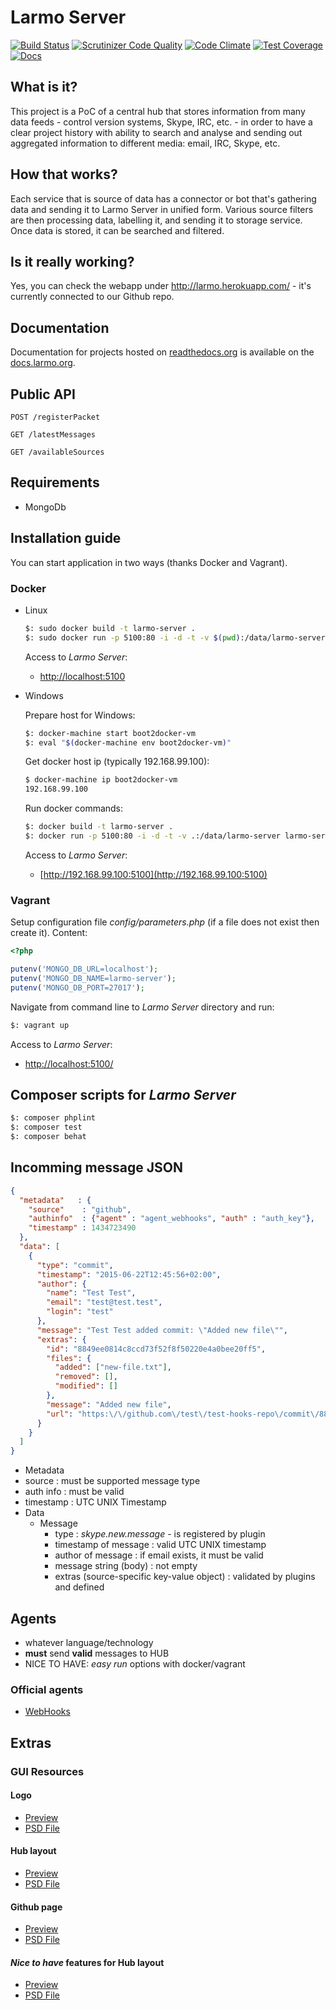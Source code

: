 # Larmo Server

[![Build Status](https://travis-ci.org/larmo-hub/larmo-server.svg?branch=master)](https://travis-ci.org/larmo-hub/larmo-server)
[![Scrutinizer Code Quality](https://scrutinizer-ci.com/g/larmo-hub/larmo-server/badges/quality-score.png?b=master)](https://scrutinizer-ci.com/g/larmo-hub/larmo-server/?branch=master)
[![Code Climate](https://codeclimate.com/github/larmo-hub/larmo-server/badges/gpa.svg)](https://codeclimate.com/github/larmo-hub/larmo-server)
[![Test Coverage](https://codeclimate.com/github/larmo-hub/larmo-server/badges/coverage.svg)](https://codeclimate.com/github/larmo-hub/larmo-server/coverage)
[![Docs](https://readthedocs.org/projects/larmo/badge/?version=latest)](http://docs.larmo.org/)

## What is it?

This project is a PoC of a central hub that stores information from many data feeds - control version systems, Skype, IRC, etc. - in order to have a clear project history with ability to search and analyse and sending out aggregated information to different media: email, IRC, Skype, etc.

## How that works?

Each service that is source of data has a connector or bot that's gathering data and sending it to Larmo Server in unified form. Various source filters are then processing data, labelling it, and sending it to storage service. Once data is stored, it can be searched and filtered.

## Is it really working?

Yes, you can check the webapp under http://larmo.herokuapp.com/ - it's currently connected to our Github repo.

## Documentation

Documentation for projects hosted on [readthedocs.org](https://readthedocs.org) is available on the [docs.larmo.org](http://docs.larmo.org).

## Public API

```
POST /registerPacket
```

```
GET /latestMessages
```

```
GET /availableSources
```

## Requirements

- MongoDb

## Installation guide

You can start application in two ways (thanks Docker and Vagrant).

### Docker

* Linux

    ```bash
    $: sudo docker build -t larmo-server .
    $: sudo docker run -p 5100:80 -i -d -t -v $(pwd):/data/larmo-server larmo-server
    ```

    Access to *Larmo Server*:

    - [http://localhost:5100](http://localhost:5100)

* Windows

    Prepare host for Windows:
 
    ```bash
    $: docker-machine start boot2docker-vm
    $: eval "$(docker-machine env boot2docker-vm)"
    ```
 
    Get docker host ip (typically 192.168.99.100):

    ```bash
    $ docker-machine ip boot2docker-vm
    192.168.99.100
    ```

    Run docker commands:

    ```bash
    $: docker build -t larmo-server .
    $: docker run -p 5100:80 -i -d -t -v .:/data/larmo-server larmo-server
    ```
    
    Access to *Larmo Server*:

    - [http://192.168.99.100:5100](http://192.168.99.100:5100)

### Vagrant

Setup configuration file *config/parameters.php* (if a file does not exist then create it). Content:

```php
<?php

putenv('MONGO_DB_URL=localhost');
putenv('MONGO_DB_NAME=larmo-server');
putenv('MONGO_DB_PORT=27017');
```

Navigate from command line to *Larmo Server* directory and run:

```bash
$: vagrant up
```

Access to *Larmo Server*:

- [http://localhost:5100/](http://localhost:5100/)

## Composer scripts for *Larmo Server*

```bash
$: composer phplint
$: composer test
$: composer behat
```

## Incomming message JSON

```json
{
  "metadata"   : {
    "source"    : "github",
    "authinfo"  : {"agent" : "agent_webhooks", "auth" : "auth_key"},
    "timestamp" : 1434723490
  },
  "data": [
    {
      "type": "commit",
      "timestamp": "2015-06-22T12:45:56+02:00",
      "author": {
        "name": "Test Test",
        "email": "test@test.test",
        "login": "test"
      },
      "message": "Test Test added commit: \"Added new file\"",
      "extras": {
        "id": "8849ee0814c8ccd73f52f8f50220e4a0bee20ff5",
        "files": {
          "added": ["new-file.txt"],
          "removed": [],
          "modified": []
        },
        "message": "Added new file",
        "url": "https:\/\/github.com\/test\/test-hooks-repo\/commit\/8849ee0814c8ccd73f52f8f50220e4a0bee20ff5"
      }
    }
  ]
}
```

- Metadata
 - source : must be supported message type
 - auth info : must be valid
 - timestamp : UTC UNIX Timestamp
- Data
  - Message
    - type : *skype.new.message* - is registered by plugin
    - timestamp of message : valid UTC UNIX timestamp
    - author of message : if email exists, it must be valid
    - message string (body) : not empty
    - extras (source-specific key-value object) : validated by plugins and defined

## Agents

- whatever language/technology
- **must** send **valid** messages to HUB
- NICE TO HAVE: *easy run* options with docker/vagrant

### Official agents

- [WebHooks](https://github.com/larmo-hub/larmo-webhooks-agent)

## Extras

### GUI Resources

#### Logo
- [Preview](https://drive.google.com/file/d/0B7xvKTVPU5rBX2dNV1QxTEtJaUU/view?usp=sharing)
- [PSD File](https://drive.google.com/file/d/0B7xvKTVPU5rBUm00TDNLZDhqYXc/view?usp=sharing)

#### Hub layout
- [Preview](https://drive.google.com/file/d/0B7xvKTVPU5rBSXFYUVBkRElyTHc/view?usp=sharing)
- [PSD File](https://drive.google.com/file/d/0B7xvKTVPU5rBRTM2dHRIOXBsZG8/view?usp=sharing)

#### Github page
- [Preview](https://drive.google.com/file/d/0B7xvKTVPU5rBU0ctaEtwZ0pFR3c/view?usp=sharing)
- [PSD File](https://drive.google.com/file/d/0B7xvKTVPU5rBSGgzTHpYem9Fclk/view?usp=sharing)

#### *Nice to have* features for Hub layout
- [Preview](https://drive.google.com/file/d/0B7xvKTVPU5rBS0t2dkhyZG9XWk0/view?usp=sharing)
- [PSD File](https://drive.google.com/file/d/0B7xvKTVPU5rBbHBUcEZ4ME83Nmc/view?usp=sharing)